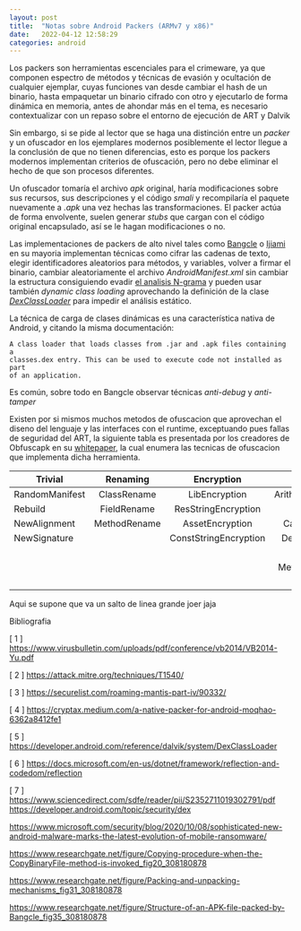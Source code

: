 ```yaml
---
layout: post
title:  "Notas sobre Android Packers (ARMv7 y x86)"
date:   2022-04-12 12:58:29
categories: android
---
```


Los packers son herramientas escenciales para el crimeware, ya que componen espectro de métodos y técnicas de evasión y ocultación de cualquier ejemplar, cuyas funciones van desde cambiar el hash de un binario, hasta empaquetar un binario cifrado con otro y ejecutarlo de forma dinámica en memoria, antes de ahondar más en el tema, es necesario contextualizar con un repaso sobre el entorno de ejecución de ART y Dalvik

Sin embargo, si se pide al lector que se haga una distinción entre un *packer* y un ofuscador en los ejemplares modernos posiblemente el lector llegue a la conclusión de que no tienen diferencias, esto es porque los packers modernos implementan criterios de ofuscación, pero no debe eliminar el hecho de que son procesos diferentes.

Un ofuscador tomaría el archivo *apk* original, haría modificaciones sobre sus recursos, sus descripciones y el código *smali* y recompilaría el paquete nuevamente a *.apk* una vez hechas las transformaciones. El packer actúa de forma envolvente, suelen generar *stubs* que cargan con el código original encapsulado, así se le hagan modificaciones o no.  

Las implementaciones de packers de alto nivel tales como [Bangcle](https://github.com/woxihuannisja/Bangcle) o [Ijiami](http://www.ijiami.cn/) en su mayoria implementan técnicas como cifrar las cadenas de texto, elegir identificadores aleatorios para métodos, y variables, volver a firmar el binario, cambiar aleatoriamente el archivo *AndroidManifest.xml* sin cambiar la estructura consiguiendo evadir [el analisis N-grama](https://www.youtube.com/watch?v=E_mN90TYnlg) y pueden usar también *dynamic class loading* aprovechando la definición de la clase [*DexClassLoader*](https://developer.android.com/reference/dalvik/system/DexClassLoader) para impedir el análisis estático.

La técnica de carga de clases dinámicas es una característica nativa de Android, y citando la misma documentación:

    A class loader that loads classes from .jar and .apk files containing a 
    classes.dex entry. This can be used to execute code not installed as part
    of an application.

Es común, sobre todo en Bangcle observar técnicas *anti-debug* y *anti-tamper*

Existen por si mismos muchos metodos de ofuscacion que aprovechan el diseno del lenguaje y las interfaces con el runtime, exceptuando pues fallas de seguridad del ART, la siguiente tabla es presentada por los creadores de Obfuscapk en su [whitepaper](https://www.sciencedirect.com/sdfe/reader/pii/S2352711019302791/pdf), la cual enumera las tecnicas de ofuscacion que implementa dicha herramienta.


| Trivial        | Renaming     | Encryption            | Code               | Reflection         |
|----------------|:------------:|:---------------------:|:------------------:|-------------------:|
| RandomManifest | ClassRename  | LibEncryption         | ArithmethicBranch  | Reflection         |
| Rebuild        | FieldRename  | ResStringEncryption   | Reorder            | AdvancedReflection |
| NewAlignment   | MethodRename | AssetEncryption       | CallIndirection    |                    |
| NewSignature   |              | ConstStringEncryption | DebugRemoval       |                    |
|                |              |                       | Goto               |                    |
|                |              |                       | MethodOverload     |                    |
|                |              |                       | Nop                |                    |





Aqui se supone que va un salto de linea grande joer jaja

Bibliografia

[ 1 ] https://www.virusbulletin.com/uploads/pdf/conference/vb2014/VB2014-Yu.pdf

[ 2 ] https://attack.mitre.org/techniques/T1540/

[ 3 ] https://securelist.com/roaming-mantis-part-iv/90332/

[ 4 ] https://cryptax.medium.com/a-native-packer-for-android-moqhao-6362a8412fe1

[ 5 ] https://developer.android.com/reference/dalvik/system/DexClassLoader

[ 6 ] https://docs.microsoft.com/en-us/dotnet/framework/reflection-and-codedom/reflection

[ 7 ] https://www.sciencedirect.com/sdfe/reader/pii/S2352711019302791/pdf
https://developer.android.com/topic/security/dex

https://www.microsoft.com/security/blog/2020/10/08/sophisticated-new-android-malware-marks-the-latest-evolution-of-mobile-ransomware/

https://www.researchgate.net/figure/Copying-procedure-when-the-CopyBinaryFile-method-is-invoked_fig20_308180878

https://www.researchgate.net/figure/Packing-and-unpacking-mechanisms_fig31_308180878

https://www.researchgate.net/figure/Structure-of-an-APK-file-packed-by-Bangcle_fig35_308180878
